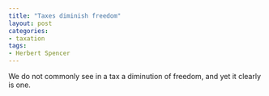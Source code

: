 ```yaml
---
title: "Taxes diminish freedom"
layout: post
categories:
- taxation
tags:
- Herbert Spencer
---
```


We do not commonly see in a tax a diminution of freedom, and yet it clearly is one.